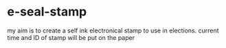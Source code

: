 # e-seal-stamp
my aim is to create a self ink electronical stamp to use in elections. current time and ID of stamp will be put on the paper
